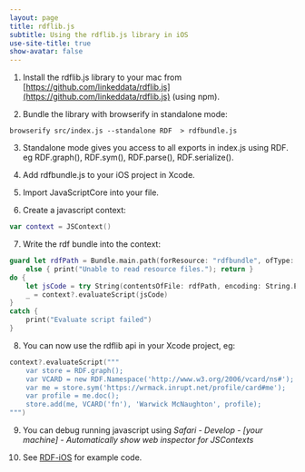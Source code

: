 ```yaml
---
layout: page
title: rdflib.js
subtitle: Using the rdflib.js library in iOS
use-site-title: true
show-avatar: false
---
```


1. Install the rdflib.js library to your mac from [https://github.com/linkeddata/rdflib.js](https://github.com/linkeddata/rdflib.js) (using npm).

2. Bundle the library with browserify in standalone mode:
```
browserify src/index.js --standalone RDF  > rdfbundle.js
```

3. Standalone mode gives you access to all exports in index.js using RDF.  eg RDF.graph(), RDF.sym(), RDF.parse(), RDF.serialize().

4. Add rdfbundle.js to your iOS project in Xcode.  

5. Import JavaScriptCore into your file.

6. Create a javascript context: 
```swift
var context = JSContext()
``` 

7. Write the rdf bundle into the context: 
```swift
guard let rdfPath = Bundle.main.path(forResource: "rdfbundle", ofType: "js")
    else { print("Unable to read resource files."); return }
do {
    let jsCode = try String(contentsOfFile: rdfPath, encoding: String.Encoding.utf8)
    _ = context?.evaluateScript(jsCode)
}
catch {
    print("Evaluate script failed")
}
```

8. You can now use the rdflib api in your Xcode project, eg:
```swift
context?.evaluateScript("""
    var store = RDF.graph();
    var VCARD = new RDF.Namespace('http://www.w3.org/2006/vcard/ns#');
    var me = store.sym('https://wrmack.inrupt.net/profile/card#me');
    var profile = me.doc();
    store.add(me, VCARD('fn'), 'Warwick McNaughton', profile);
""")
```

9. You can debug running javascript using *Safari - Develop - [your machine] - Automatically show web inspector for JSContexts*

10. See [RDF-iOS](https://github.com/wrmack/RDF-iOS) for example code.